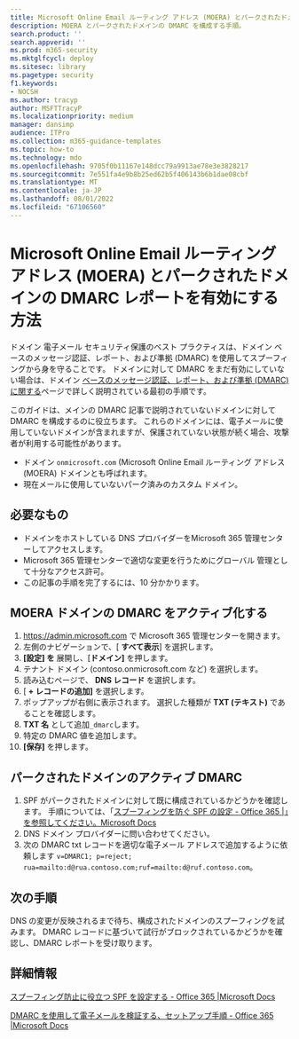 ```yaml
---
title: Microsoft Online Email ルーティング アドレス (MOERA) とパークされたドメインの DMARC レポートを有効にする方法
description: MOERA とパークされたドメインの DMARC を構成する手順。
search.product: ''
search.appverid: ''
ms.prod: m365-security
ms.mktglfcycl: deploy
ms.sitesec: library
ms.pagetype: security
f1.keywords:
- NOCSH
ms.author: tracyp
author: MSFTTracyP
ms.localizationpriority: medium
manager: dansimp
audience: ITPro
ms.collection: m365-guidance-templates
ms.topic: how-to
ms.technology: mdo
ms.openlocfilehash: 9705f0b11167e148dcc79a9913ae78e3e3828217
ms.sourcegitcommit: 7e551fa4e9b8b25ed62b5f406143b6b1dae08cbf
ms.translationtype: MT
ms.contentlocale: ja-JP
ms.lasthandoff: 08/01/2022
ms.locfileid: "67106560"
---
```

# <a name="how-to-enable-dmarc-reporting-for-microsoft-online-email-routing-address-moera-and-parked-domains"></a>Microsoft Online Email ルーティング アドレス (MOERA) とパークされたドメインの DMARC レポートを有効にする方法

ドメイン 電子メール セキュリティ保護のベスト プラクティスは、ドメイン ベースのメッセージ認証、レポート、および準拠 (DMARC) を使用してスプーフィングから身を守ることです。 ドメインに対して DMARC をまだ有効にしていない場合は、ドメイン [ベースのメッセージ認証、レポート、および準拠 (DMARC) に関する](/microsoft-365/security/office-365-security/use-dmarc-to-validate-email)ページで詳しく説明されている最初の手順です。

このガイドは、メインの DMARC 記事で説明されていないドメインに対して DMARC を構成するのに役立ちます。 これらのドメインには、電子メールに使用していないドメインが含まれますが、保護されていない状態が続く場合、攻撃者が利用する可能性があります。

- ドメイン `onmicrosoft.com` (Microsoft Online Email ルーティング アドレス (MOERA) ドメインとも呼ばれます。
- 現在メールに使用していないパーク済みのカスタム ドメイン。

## <a name="what-youll-need"></a>必要なもの

- ドメインをホストしている DNS プロバイダーをMicrosoft 365 管理センターしてアクセスします。
- Microsoft 365 管理センターで適切な変更を行うためにグローバル 管理として十分なアクセス許可。
- この記事の手順を完了するには、10 分かかります。

## <a name="activate-dmarc-for-moera-domain"></a>MOERA ドメインの DMARC をアクティブ化する

1. <https://admin.microsoft.com> で Microsoft 365 管理センターを開きます。
1. 左側のナビゲーションで、[ **すべて表示**] を選択します。
1. **[設定] を** 展開し、[**ドメイン]** を押します。
1. テナント ドメイン (contoso.onmicrosoft.com など) を選択します。
1. 読み込むページで、 **DNS レコード** を選択します。
1. [ **+ レコードの追加]** を選択します。
1. ポップアップが右側に表示されます。 選択した種類が **TXT (テキスト)** であることを確認します。
1. **TXT 名** として追加`_dmarc`します。
1. 特定の DMARC 値を追加します。
1. **[保存]** を押します。

## <a name="active-dmarc-for-parked-domains"></a>パークされたドメインのアクティブ DMARC

1. SPF がパークされたドメインに対して既に構成されているかどうかを確認します。 手順については、「[スプーフィングを防ぐ SPF の設定 - Office 365 |」を参照してください。Microsoft Docs](/microsoft-365/security/office-365-security/set-up-spf-in-office-365-to-help-prevent-spoofing#how-to-handle-subdomains)
1. DNS ドメイン プロバイダーに問い合わせてください。
1. 次の DMARC txt レコードを適切な電子メール アドレスで追加するように依頼します `v=DMARC1; p=reject; rua=mailto:d@rua.contoso.com;ruf=mailto:d@ruf.contoso.com`。

## <a name="next-steps"></a>次の手順

DNS の変更が反映されるまで待ち、構成されたドメインのスプーフィングを試みます。 DMARC レコードに基づいて試行がブロックされているかどうかを確認し、DMARC レポートを受け取ります。

## <a name="more-information"></a>詳細情報

[スプーフィング防止に役立つ SPF を設定する - Office 365 |Microsoft Docs](/microsoft-365/security/office-365-security/set-up-spf-in-office-365-to-help-prevent-spoofing)

[DMARC を使用して電子メールを検証する、セットアップ手順 - Office 365 |Microsoft Docs](/microsoft-365/security/office-365-security/use-dmarc-to-validate-email)

